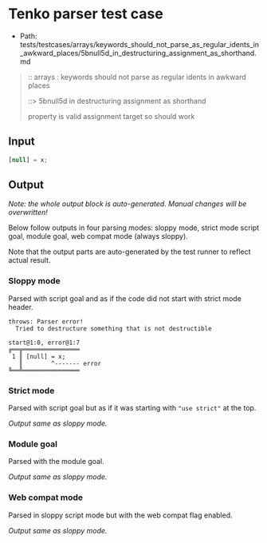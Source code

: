 # Tenko parser test case

- Path: tests/testcases/arrays/keywords_should_not_parse_as_regular_idents_in_awkward_places/5bnull5d_in_destructuring_assignment_as_shorthand.md

> :: arrays : keywords should not parse as regular idents in awkward places
>
> ::> 5bnull5d in destructuring assignment as shorthand
>
> property is valid assignment target so should work

## Input

`````js
[null] = x;
`````

## Output

_Note: the whole output block is auto-generated. Manual changes will be overwritten!_

Below follow outputs in four parsing modes: sloppy mode, strict mode script goal, module goal, web compat mode (always sloppy).

Note that the output parts are auto-generated by the test runner to reflect actual result.

### Sloppy mode

Parsed with script goal and as if the code did not start with strict mode header.

`````
throws: Parser error!
  Tried to destructure something that is not destructible

start@1:0, error@1:7
╔══╦════════════════
 1 ║ [null] = x;
   ║        ^------- error
╚══╩════════════════

`````

### Strict mode

Parsed with script goal but as if it was starting with `"use strict"` at the top.

_Output same as sloppy mode._

### Module goal

Parsed with the module goal.

_Output same as sloppy mode._

### Web compat mode

Parsed in sloppy script mode but with the web compat flag enabled.

_Output same as sloppy mode._
